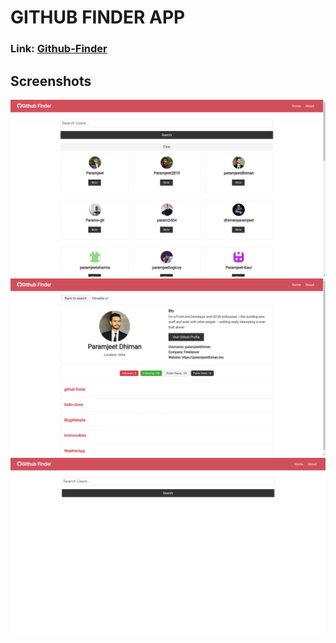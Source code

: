 # GITHUB FINDER APP

### Link: [Github-Finder](https://github-finder-1997.netlify.app/)

## Screenshots

[<img src="./public/assets/dsafaf.png" />]()
[<img src="./public/assets/ssfas.png" />]()
[<img src="./public/assets/fdasfadsfag.png" />]()
